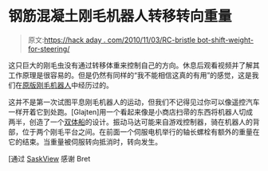 # 钢筋混凝土刚毛机器人转移转向重量

> 原文:[https://hack aday . com/2010/11/03/RC-bristle bot-shift-weight-for-steering/](https://hackaday.com/2010/11/03/rc-bristlebot-shifts-weight-for-steering/)

这只巨大的刚毛虫没有通过转移体重来控制自己的方向。休息后观看视频并了解其工作原理是很容易的。但是仍然有同样的“我不能相信这真的有用”的感觉，这是我们在[原版刚毛机器人](http://hackaday.com/2009/02/19/bristle-bot-controversy/)中经历过的。

这并不是第一次试图平息刚毛机器人的运动，但我们不记得见过你可以像遥控汽车一样开着它到处跑。[Glajten]用一个看起来像是小商店扫帚的东西将机器人切成两半，创造了一个[双体船](http://en.wikipedia.org/wiki/Catamaran)的设计。振动马达可能来自游戏控制器，骑在机器人的背部，位于两个刚毛平台之间。在前面一个伺服电机举行的轴长螺栓有额外的重量在它的结束。当重量被伺服转向抵消时，转向发生。

[通过 [SaskView](http://saskview.com/?p=514) 感谢 Bret
